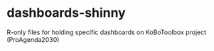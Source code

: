 # dashboards-shinny
R-only files for holding specific dashboards on KoBoToolbox project (ProAgenda2030)
